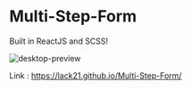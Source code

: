 # Multi-Step-Form

Built in ReactJS and SCSS!

![desktop-preview](https://user-images.githubusercontent.com/100687592/224513476-18f6e474-af54-48c8-ae97-1a7cd5aa62b6.jpg)

Link : https://lack21.github.io/Multi-Step-Form/
